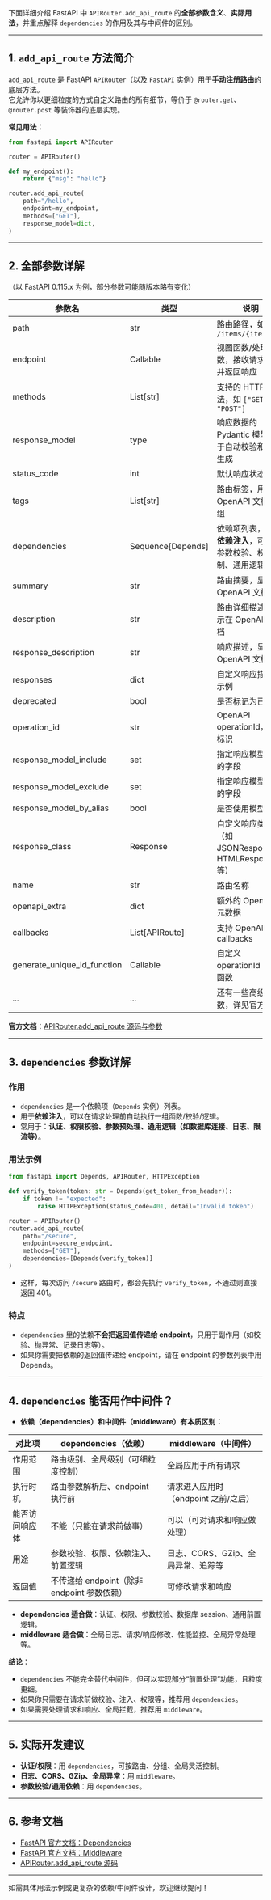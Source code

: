 下面详细介绍 FastAPI 中 `APIRouter.add_api_route` 的**全部参数含义**、**实际用法**，并重点解释 `dependencies` 的作用及其与中间件的区别。

---

## 1. `add_api_route` 方法简介

`add_api_route` 是 FastAPI `APIRouter`（以及 `FastAPI` 实例）用于**手动注册路由**的底层方法。  
它允许你以更细粒度的方式自定义路由的所有细节，等价于 `@router.get`、`@router.post` 等装饰器的底层实现。

**常见用法：**
```python
from fastapi import APIRouter

router = APIRouter()

def my_endpoint():
    return {"msg": "hello"}

router.add_api_route(
    path="/hello",
    endpoint=my_endpoint,
    methods=["GET"],
    response_model=dict,
)
```

---

## 2. 全部参数详解

（以 FastAPI 0.115.x 为例，部分参数可能随版本略有变化）

| 参数名                | 类型                | 说明                                                                                   |
|----------------------|---------------------|----------------------------------------------------------------------------------------|
| path                 | str                 | 路由路径，如 `/items/{item_id}`                                                        |
| endpoint             | Callable            | 视图函数/处理函数，接收请求参数并返回响应                                              |
| methods              | List[str]           | 支持的 HTTP 方法，如 `["GET", "POST"]`                                                 |
| response_model       | type                | 响应数据的 Pydantic 模型，用于自动校验和文档生成                                        |
| status_code          | int                 | 默认响应状态码                                                                         |
| tags                 | List[str]           | 路由标签，用于 OpenAPI 文档分组                                                        |
| dependencies         | Sequence[Depends]   | 依赖项列表，**用于依赖注入**，可实现参数校验、权限控制、通用逻辑等                      |
| summary              | str                 | 路由摘要，显示在 OpenAPI 文档                                                          |
| description          | str                 | 路由详细描述，显示在 OpenAPI 文档                                                      |
| response_description | str                 | 响应描述，显示在 OpenAPI 文档                                                          |
| responses            | dict                | 自定义响应描述和示例                                                                   |
| deprecated           | bool                | 是否标记为已废弃                                                                       |
| operation_id         | str                 | OpenAPI operationId，唯一标识                                                          |
| response_model_include | set                | 指定响应模型包含的字段                                                                 |
| response_model_exclude | set                | 指定响应模型排除的字段                                                                 |
| response_model_by_alias | bool              | 是否使用模型别名                                                                       |
| response_class       | Response            | 自定义响应类型（如 JSONResponse、HTMLResponse 等）                                      |
| name                 | str                 | 路由名称                                                                               |
| openapi_extra        | dict                | 额外的 OpenAPI 元数据                                                                  |
| callbacks            | List[APIRoute]      | 支持 OpenAPI callbacks                                                                 |
| generate_unique_id_function | Callable      | 自定义 operationId 生成函数                                                            |
| ...                  | ...                 | 还有一些高级参数，详见官方文档                                                         |

**官方文档**：[APIRouter.add_api_route 源码与参数](https://fastapi.tiangolo.com/advanced/using-request-directly/#add_api_route)

---

## 3. `dependencies` 参数详解

### 作用

- `dependencies` 是一个依赖项（`Depends` 实例）列表。
- 用于**依赖注入**，可以在请求处理前自动执行一组函数/校验/逻辑。
- 常用于：**认证、权限校验、参数预处理、通用逻辑（如数据库连接、日志、限流等）**。

### 用法示例

```python
from fastapi import Depends, APIRouter, HTTPException

def verify_token(token: str = Depends(get_token_from_header)):
    if token != "expected":
        raise HTTPException(status_code=401, detail="Invalid token")

router = APIRouter()
router.add_api_route(
    path="/secure",
    endpoint=secure_endpoint,
    methods=["GET"],
    dependencies=[Depends(verify_token)]
)
```
- 这样，每次访问 `/secure` 路由时，都会先执行 `verify_token`，不通过则直接返回 401。

### 特点

- `dependencies` 里的依赖**不会把返回值传递给 endpoint**，只用于副作用（如校验、抛异常、记录日志等）。
- 如果你需要把依赖的返回值传递给 endpoint，请在 endpoint 的参数列表中用 Depends。

---

## 4. `dependencies` 能否用作中间件？

- **依赖（dependencies）和中间件（middleware）有本质区别：**

| 对比项         | dependencies（依赖）                         | middleware（中间件）                   |
|----------------|---------------------------------------------|----------------------------------------|
| 作用范围       | 路由级别、全局级别（可细粒度控制）           | 全局应用于所有请求                     |
| 执行时机       | 路由参数解析后、endpoint 执行前              | 请求进入应用时（endpoint 之前/之后）   |
| 能否访问响应体 | 不能（只能在请求前做事）                     | 可以（可对请求和响应做处理）           |
| 用途           | 参数校验、权限、依赖注入、前置逻辑           | 日志、CORS、GZip、全局异常、追踪等     |
| 返回值         | 不传递给 endpoint（除非 endpoint 参数依赖）   | 可修改请求和响应                       |

- **dependencies 适合做**：认证、权限、参数校验、数据库 session、通用前置逻辑。
- **middleware 适合做**：全局日志、请求/响应修改、性能监控、全局异常处理等。

**结论**：  
- `dependencies` 不能完全替代中间件，但可以实现部分“前置处理”功能，且粒度更细。
- 如果你只需要在请求前做校验、注入、权限等，推荐用 `dependencies`。
- 如果需要处理请求和响应、全局拦截，推荐用 `middleware`。

---

## 5. 实际开发建议

- **认证/权限**：用 `dependencies`，可按路由、分组、全局灵活控制。
- **日志、CORS、GZip、全局异常**：用 `middleware`。
- **参数校验/通用依赖**：用 `dependencies`。

---

## 6. 参考文档

- [FastAPI 官方文档：Dependencies](https://fastapi.tiangolo.com/tutorial/dependencies/)
- [FastAPI 官方文档：Middleware](https://fastapi.tiangolo.com/tutorial/middleware/)
- [APIRouter.add_api_route 源码](https://github.com/tiangolo/fastapi/blob/master/fastapi/routing.py)

---

如需具体用法示例或更复杂的依赖/中间件设计，欢迎继续提问！